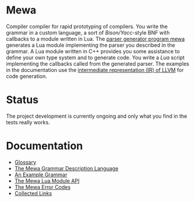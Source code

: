 # Mewa
Compiler compiler for rapid prototyping of compilers. You write the grammar in a custom language, a sort of _Bison/Yacc_-style BNF with callbacks to a module written in Lua.
The [parser generator program mewa](doc/program_mewa.html) generates a Lua module implementing the parser you described in the grammar.
A Lua module written in C++ provides you some assistance to define your own type system and to generate code. You write a _Lua_ script implementing the callbacks called from the generated parser.
The examples in the documentation use the [intermediate representation (IR) of LLVM](https://llvm.org/devmtg/2017-06/1-Davis-Chisnall-LLVM-2017.pdf) for code generation.

# Status
The project development is currently ongoing and only what you find in the tests really works.

# Documentation
* [Glossary](doc/glossary.md)
* [The Mewa Grammar Description Language](doc/grammar.md)
* [An Example Grammar](examples/language1.g)
* [The Mewa Lua Module API](doc/libmewa.md)
* [The Mewa Error Codes](doc/errorcodes.md)
* [Collected Links](doc/links.md)

